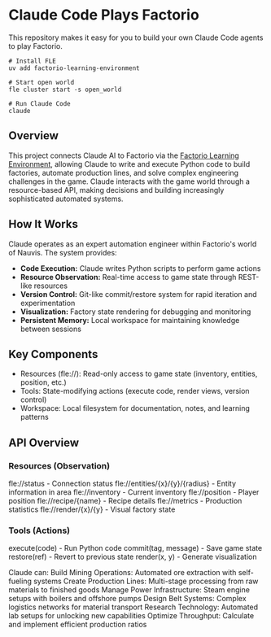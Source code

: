 # Claude Code Plays Factorio
This repository makes it easy for you to build your own Claude Code agents to play Factorio.

```shell
# Install FLE
uv add factorio-learning-environment

# Start open world
fle cluster start -s open_world

# Run Claude Code
claude
```


## Overview
This project connects Claude AI to Factorio via the [Factorio Learning Environment](https://github.com/JackHopkins/factorio-learning-environment), allowing Claude to write and execute Python code to build factories, automate production lines, and solve complex engineering challenges in the game. Claude interacts with the game world through a resource-based API, making decisions and building increasingly sophisticated automated systems.

## How It Works
Claude operates as an expert automation engineer within Factorio's world of Nauvis. The system provides:

- **Code Execution:** Claude writes Python scripts to perform game actions
- **Resource Observation:** Real-time access to game state through REST-like resources
- **Version Control:** Git-like commit/restore system for rapid iteration and experimentation
- **Visualization:** Factory state rendering for debugging and monitoring
- **Persistent Memory:** Local workspace for maintaining knowledge between sessions

## Key Components

- Resources (fle://): Read-only access to game state (inventory, entities, position, etc.)
- Tools: State-modifying actions (execute code, render views, version control)
- Workspace: Local filesystem for documentation, notes, and learning patterns

## API Overview

### Resources (Observation)
fle://status - Connection status
fle://entities/{x}/{y}/{radius} - Entity information in area
fle://inventory - Current inventory
fle://position - Player position
fle://recipe/{name} - Recipe details
fle://metrics - Production statistics
fle://render/{x}/{y} - Visual factory state

### Tools (Actions)
execute(code) - Run Python code
commit(tag, message) - Save game state
restore(ref) - Revert to previous state
render(x, y) - Generate visualization


Claude can:
Build Mining Operations: Automated ore extraction with self-fueling systems
Create Production Lines: Multi-stage processing from raw materials to finished goods
Manage Power Infrastructure: Steam engine setups with boilers and offshore pumps
Design Belt Systems: Complex logistics networks for material transport
Research Technology: Automated lab setups for unlocking new capabilities
Optimize Throughput: Calculate and implement efficient production ratios
